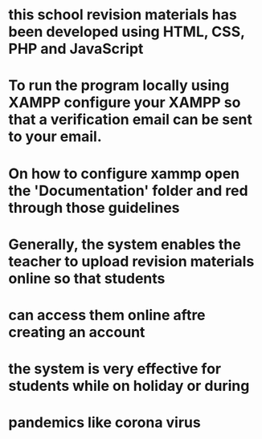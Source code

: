 # this school revision materials has been developed using HTML, CSS, PHP and JavaScript
# To run the program locally using XAMPP configure your XAMPP so that a verification email can be sent to your email.
# On how to configure xammp open the 'Documentation' folder and red through those guidelines
# Generally, the system enables the teacher to upload revision materials online so that students
# can access them online aftre creating an account 
# the system is very effective for students while on holiday or during
# pandemics like corona virus
